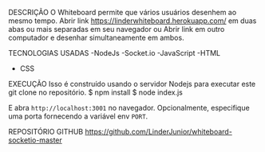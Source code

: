 DESCRIÇÃO
O Whiteboard permite que vários usuários desenhem ao mesmo tempo. Abrir link https://linderwhiteboard.herokuapp.com/  em duas abas ou mais separadas em seu navegador ou Abrir link em outro computador e desenhar simultaneamente em ambos.

TECNOLOGIAS USADAS
-NodeJs
-Socket.io
-JavaScript
-HTML
- CSS

EXECUÇÃO 
Isso é construído usando o servidor Nodejs para executar este git clone no repositório.
$ npm install
$ node index.js

E abra `http://localhost:3001` no navegador. Opcionalmente, especifique uma porta fornecendo a variável env `PORT`.

REPOSITÓRIO GITHUB
https://github.com/LinderJunior/whiteboard-socketio-master 

